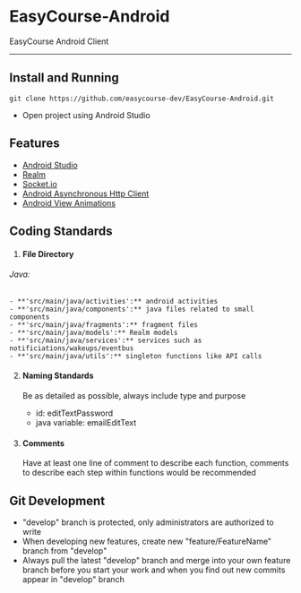 # EasyCourse-Android
EasyCourse Android Client

---

## Install and Running

```
git clone https://github.com/easycourse-dev/EasyCourse-Android.git
```
- Open project using Android Studio


## Features

- [Android Studio](https://developer.android.com/studio/index.html)
- [Realm](https://realm.io/docs/java/latest/)
- [Socket.io](http://socket.io/)
- [Android Asynchronous Http Client](http://loopj.com/android-async-http/)
- [Android View Animations](https://github.com/daimajia/AndroidViewAnimations)


## Coding Standards

1. #### File Directory

  ###### Java:
    - **'src/main/java/activities':** android activities
    - **'src/main/java/components':** java files related to small components
    - **'src/main/java/fragments':** fragment files
    - **'src/main/java/models':** Realm models
    - **'src/main/java/services':** services such as notificiations/wakeups/eventbus
    - **'src/main/java/utils':** singleton functions like API calls


2. #### Naming Standards

   Be as detailed as possible, always include type and purpose
   - id: editTextPassword
   - java variable: emailEditText

3. #### Comments

   Have at least one line of comment to describe each function, comments to describe each step within functions would be recommended

## Git Development

- "develop" branch is protected, only administrators are authorized to write
- When developing new features, create new "feature/FeatureName" branch from "develop"
- Always pull the latest "develop" branch and merge into your own feature branch before you start your work and when you find out new commits appear in "develop" branch
